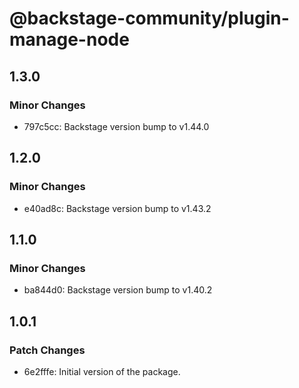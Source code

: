 # @backstage-community/plugin-manage-node

## 1.3.0

### Minor Changes

- 797c5cc: Backstage version bump to v1.44.0

## 1.2.0

### Minor Changes

- e40ad8c: Backstage version bump to v1.43.2

## 1.1.0

### Minor Changes

- ba844d0: Backstage version bump to v1.40.2

## 1.0.1

### Patch Changes

- 6e2fffe: Initial version of the package.
